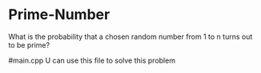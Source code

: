 # Prime-Number
What is the probability that a chosen random number from 1 to n turns out to be prime?

#main.cpp
U can use this file to solve this problem
